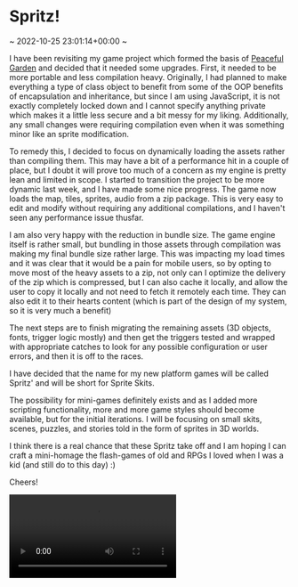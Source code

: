 # Spritz!

~ 2022-10-25 23:01:14+00:00 ~

I have been revisiting my game project which formed the basis of [Peaceful Garden](http://peaceful.garden) and decided that it needed some upgrades. First, it needed to be more portable and less compilation heavy. Originally, I had planned to make everything a type of class object to benefit from some of the OOP benefits of encapsulation and inheritance, but since I am using JavaScript, it is not exactly completely locked down and I cannot specify anything private which makes it a little less secure and a bit messy for my liking. Additionally, any small changes were requiring compilation even when it was something minor like an sprite modification.

To remedy this, I decided to focus on dynamically loading the assets rather than compiling them. This may have a bit of a performance hit in a couple of place, but I doubt it will prove too much of a concern as my engine is pretty lean and limited in scope. I started to transition the project to be more dynamic last week, and I have made some nice progress. The game now loads the map, tiles, sprites, audio from a zip package. This is very easy to edit and modify without requiring any additional compilations, and I haven't seen any performance issue thusfar.

I am also very happy with the reduction in bundle size. The game engine itself is rather small, but bundling in those assets through compilation was making my final bundle size rather large. This was impacting my load times and it was clear that it would be a pain for mobile users, so by opting to move most of the heavy assets to a zip, not only can I optimize the delivery of the zip which is compressed, but I can also cache it locally, and allow the user to copy it locally and not need to fetch it remotely each time. They can also edit it to their hearts content (which is part of the design of my system, so it is very much a benefit)

The next steps are to finish migrating the remaining assets (3D objects, fonts, trigger logic mostly) and then get the triggers tested and wrapped with appropriate catches to look for any possible configuration or user errors, and then it is off to the races.

I have decided that the name for my new platform games will be called Spritz' and will be short for Sprite Skits.

The possibility for mini-games definitely exists and as I added more scripting functionality, more and more game styles should become available, but for the initial iterations. I will be focusing on small skits, scenes, puzzles, and stories told in the form of sprites in 3D worlds.

I think there is a real chance that these Spritz take off and I am hoping I can craft a mini-homage the flash-games of old and RPGs I loved when I was a kid (and still do to this day) :)

Cheers!

<video src="/media/spritz.webm" />
